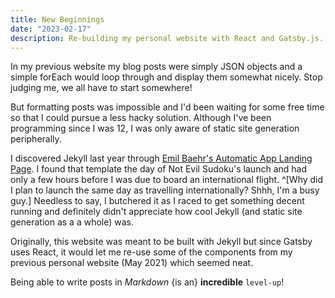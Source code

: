 ```yaml
---
title: New Beginnings
date: "2023-02-17"
description: Re-building my personal website with React and Gatsby.js. 
---
```


In my previous website my blog posts were simply JSON objects and a simple forEach would loop through and display them somewhat nicely. Stop judging me, we all have to start somewhere!

But formatting posts was impossible and I'd been waiting for some free time so that I could pursue a less hacky solution. Although I've been programming since I was 12, I was only aware of static site generation peripherally.

I discovered Jekyll last year through [Emil Baehr's Automatic App Landing Page](https://github.com/emilbaehr/automatic-app-landing-page). I found that template the day of Not Evil Sudoku's launch and had only a few hours before I was due to board an international flight. ^[Why did I plan to launch the same day as travelling internationally? Shhh, I'm a busy guy.] Needless to say, I butchered it as I raced to get something decent running and definitely didn't appreciate how cool Jekyll (and static site generation as a a whole) was.

Originally, this website was meant to be built with Jekyll but since Gatsby uses React, it would let me re-use some of the components from my previous personal website (May 2021) which seemed neat.

Being able to write posts in *Markdown* {is an} **incredible** `level-up`!